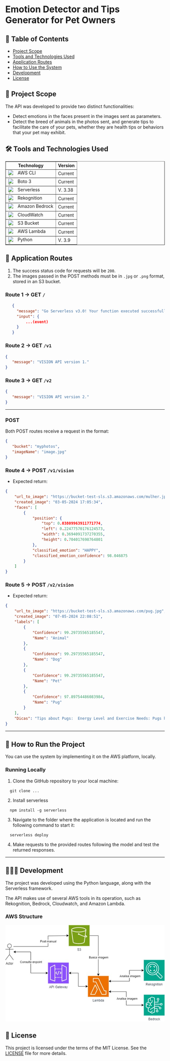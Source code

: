 # Emotion Detector and Tips Generator for Pet Owners


## 📃 Table of Contents

- [Project Scope](#-project-scope)
- [Tools and Technologies Used](#-tools-and-technologies-used)
- [Application Routes](#-application-routes)
- [How to Use the System](#-how-to-use-the-system)
- [Development](#-development)
- [License](#-license)



## 🔭 Project Scope

The API was developed to provide two distinct functionalities:

- Detect emotions in the faces present in the images sent as parameters.
- Detect the breed of animals in the photos sent, and generate tips to facilitate the care of your pets, whether they are health tips or behaviors that your pet may exhibit.



## 🛠️ Tools and Technologies Used

<div style="display: inline_block">
  <table border="1">
    <tr>
        <th>Technology</th>
        <th>Version</th>
    </tr>
    <tr>
        <td> <a href=""><img align="left" alt="AWS CLI" height="20" width="20" style="margin-right: 10px" src="https://icon.icepanel.io/AWS/svg/Developer-Tools/Command-Line-Interface.svg"></a>AWS CLI</td>
        <td>Current</td>
    </tr>
    <tr>
        <td> <a href=""><img align="left" alt="Boto 3" height="20" width="20" style="margin-right: 10px" src="https://boto3typed.gallerycdn.vsassets.io/extensions/boto3typed/boto3-ide/0.5.4/1680224848596/Microsoft.VisualStudio.Services.Icons.Default"></a>Boto 3</td>
        <td>Current</td>
    </tr>
    <tr>
        <td> <a href=""><img align="left" alt="Serverless" height="20" width="20" style="margin-right: 10px" src="https://static-00.iconduck.com/assets.00/serverless-icon-512x407-neft7ola.png"></a>Serverless</td>
        <td>V. 3.38</td>
    </tr>
    <tr>
        <td> <a href=""><img align="left" alt="Rekognition" height="20" width="20" style="margin-right: 10px" src="https://icon.icepanel.io/AWS/svg/Machine-Learning/Rekognition.svg"></a>Rekognition</td>
        <td>Current</td>
    </tr>
    <tr>
        <td> <a href=""><img align="left" alt="Amazon Bedrock" height="20" width="20" style="margin-right: 10px" src="https://www.outsystems.com/Forge_CW/_image.aspx/Q8LvY--6WakOw9afDCuuGQ_Q2qNoQaT-xrNXdmgM4dI=/aws-bedrock-connector-2023-01-04%2000-00-00-2024-04-11%2006-34-50"></a>Amazon Bedrock</td>
        <td>Current</td>
    </tr>
    <tr>
        <td> <a href=""><img align="left" alt="Amazon CloudWatch" height="20" width="20" style="margin-right: 10px" src="https://icon.icepanel.io/AWS/svg/Management-Governance/CloudWatch.svg"></a>CloudWatch</td>
        <td>Current</td>
    </tr>
    <tr>
        <td> <a href=""><img align="left" alt="Amazon S3 Bucket" height="20" width="20" style="margin-right: 10px" src="https://icon.icepanel.io/AWS/svg/Storage/Simple-Storage-Service.svg"></a>S3 Bucket</td>
        <td>Current</td>
    </tr>
    <tr>
        <td> <a href=""><img align="left" alt="Lambda" height="20" width="20" style="margin-right: 10px" src="https://icon.icepanel.io/AWS/svg/Compute/Lambda.svg"></a> AWS Lambda</td>
        <td>Current</td>
    </tr>
    <tr>
        <td> <a href=""><img align="left" alt="Python" height="20" width="20" style="margin-right: 10px" src="https://icon.icepanel.io/Technology/svg/Python.svg"></a> Python</td>
        <td>V. 3.9</td>
    </tr>
  </table>
</div>


## 📍 Application Routes

1. The success status code for requests will be `200`.
2. The images passed in the POST methods must be in `.jpg` or `.png` format, stored in an S3 bucket.



### Route 1 → GET `/` 

```json 
   { 
     "message": "Go Serverless v3.0! Your function executed successfully!", 
     "input": { 
         ...(event) 
     } 
   } 
```
  
### Route 2 → GET `/v1`

```json 
{ 
   "message": "VISION API version 1." 
} 
```
  
### Route 3 → GET `/v2`
  
```json 
{ 
   "message": "VISION API version 2." 
}
```
***

### POST

Both POST routes receive a request in the format:
```json  
{  
   "bucket": "myphotos",  
   "imageName": "image.jpg"
}  
```

### Route 4 -> POST `/v1/vision`

- Expected return:

```json
{
    "url_to_image": "https://bucket-test-sls.s3.amazonaws.com/mulher.jpg",
    "created_image": "03-05-2024 17:05:34",
    "faces": [
        {
            "position": {
                "top": 0.03809963911771774,
                "left": 0.22477570176124573,
                "width": 0.3694091737270355,
                "height": 0.704017698764801
            },
            "classified_emotion": "HAPPY",
            "classified_emotion_confidence": 98.046875
        }
    ]
}
```

### Route 5 -> POST `/v2/vision`

- Expected return:

```json  
{
    "url_to_image": "https://bucket-test-sls.s3.amazonaws.com/pug.jpg",
    "created_image": "07-05-2024 22:08:51",
    "labels": [
        {
            "Confidence": 99.29735565185547,
            "Name": "Animal"
        },
        {
            "Confidence": 99.29735565185547,
            "Name": "Dog"
        },
        {
            "Confidence": 99.29735565185547,
            "Name": "Pet"
        },
        {
            "Confidence": 97.89754486083984,
            "Name": "Pug"
        }
    ],
    "Dicas": "Tips about Pugs:  Energy Level and Exercise Needs: Pugs have a medium energy level, requiring 30 minutes of exercise per day.  Temperament and Behavior: Affectionate, cheerful, intelligent, and dependent on people.  Care and Needs: Short and fine hair that needs specialized care, such as regular washing and brushing. The diet should be balanced, whether commercial or homemade, adjusting the amount according to the dog's weight.  Common Health Problems: Cardiac arrhythmia, hearing loss, spinal dislocation, and respiratory problems."
}
```

***

## 🚀 How to Run the Project

You can use the system by implementing it on the AWS platform, locally.


### Running Locally

1. Clone the GitHub repository to your local machine:

```
  git clone ...
```

2. Install serverless

```
  npm install -g serverless
```

3. Navigate to the folder where the application is located and run the following command to start it:

```
  serverless deploy
```

4. Make requests to the provided routes following the model and test the returned responses.

***

## 👩🏽‍💻 Development

The project was developed using the Python language, along with the Serverless framework.

The API makes use of several AWS tools in its operation, such as Rekognition, Bedrock, Cloudwatch, and Amazon Lambda.

### AWS Structure

![Cloud Structure on AWS](./assets/arquitetura-base.jpg)


## 📜 License

This project is licensed under the terms of the MIT License. See the [LICENSE](./LICENSE) file for more details.
